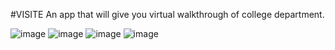 #VISITE 
An app that will give you virtual walkthrough of college department.



![image](https://user-images.githubusercontent.com/78088095/226118893-0c01dc65-2bea-4524-8b46-4fd52756c2b1.png)
![image](https://user-images.githubusercontent.com/78088095/226118996-6651b4cf-fbdc-4809-b85f-6b640c598cac.png)
![image](https://user-images.githubusercontent.com/78088095/226119007-f7335fb0-3972-40c1-a41b-c4d979175d2c.png)
![image](https://user-images.githubusercontent.com/78088095/226119014-32475a8d-f6a1-47c0-bed2-285da785985a.png)

